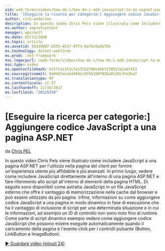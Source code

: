 ```yaml
---
uid: web-forms/videos/how-do-i/how-do-i-add-javascript-to-an-aspnet-page
title: '[Eseguire la ricerca per categorie:] Aggiungere codice JavaScript a una pagina ASP.NET | Documenti Microsoft'
author: rick-anderson
description: In questo video Chris Pels viene illustrato come includere JavaScript a una pagina ASP.NET per l'utilizzo nella pagina del client per fornire un'esperienza utente più affidabile e più avanzati...
ms.author: aspnetcontent
manager: wpickett
ms.date: 03/13/2008
ms.topic: article
ms.assetid: 55439d0f-e555-4537-97f3-0a7bc0a4bf5b
ms.technology: dotnet-webforms
ms.prod: .net-framework
msc.legacyurl: /web-forms/videos/how-do-i/how-do-i-add-javascript-to-an-aspnet-page
msc.type: video
ms.openlocfilehash: b75fca1153c7e13532780ed56717d551b2a67453
ms.sourcegitcommit: 9a9483aceb34591c97451997036a9120c3fe2baf
ms.translationtype: MT
ms.contentlocale: it-IT
ms.lasthandoff: 11/10/2017
ms.locfileid: "26525550"
---
```

<a name="how-do-i-add-javascript-to-an-aspnet-page"></a>[Eseguire la ricerca per categorie:] Aggiungere codice JavaScript a una pagina ASP.NET
====================
da [Chris PEL](https://twitter.com/chrispels)

In questo video Chris Pels viene illustrato come includere JavaScript a una pagina ASP.NET per l'utilizzo nella pagina del client per fornire un'esperienza utente più affidabile e più avanzati. In primo luogo, vedere come includere JavaScript direttamente all'interno di una pagina ASP.NET e fare riferimento allo script all'interno di elementi della pagina HTML. Di seguito sono disponibili come astratta JavaScript in un file JavaScript esterno che offre il vantaggio di memorizzazione nella cache dal browser e può essere utilizzato da più pagine. Infine, informazioni su come aggiungere codice JavaScript a una pagina in modo dinamico in fase di esecuzione che ha il vantaggio di inclusione di script per una determinata situazione o in cui le informazioni, ad esempio un ID di controllo non sono noto fino al runtime. Come parte di script dinamico esempio vedere come aggiungere codice JavaScript che possono essere eseguite automaticamente quando il caricamento della pagina e l'evento click per i controlli pulsante (Button, LinkButton e ImageButton).

[&#9654; Guardare video (minuti 24)](https://channel9.msdn.com/Blogs/ASP-NET-Site-Videos/how-do-i-add-javascript-to-an-aspnet-page)
